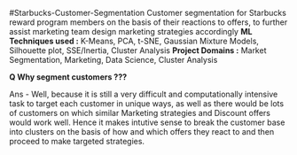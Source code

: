 #Starbucks-Customer-Segmentation
Customer segmentation for Starbucks reward program members on the basis of their reactions to offers, to further assist marketing team design marketing strategies accordingly
**ML Techniques used :** K-Means, PCA, t-SNE, Gaussian Mixture Models, Silhouette plot, SSE/Inertia, Cluster Analysis
**Project Domains :** Market Segmentation, Marketing, Data Science, Cluster Analysis

**Q Why segment customers ???**

Ans - Well, because it is still a very difficult and computationally intensive task to target each customer in unique ways, as well as there would be lots of customers on which similar Marketing strategies and Discount offers would work well. Hence it makes intutive sense to break the customer base into clusters on the basis of how and which offers they react to and then proceed to make targeted strategies.

